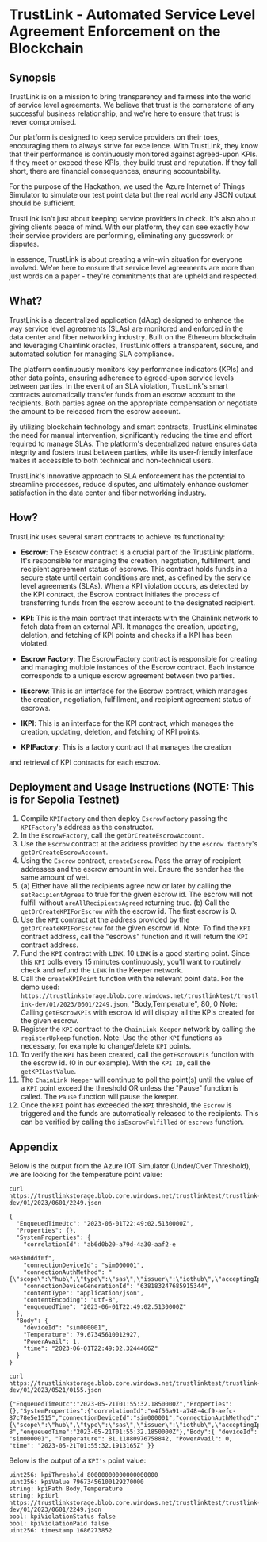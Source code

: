 # TrustLink - Automated Service Level Agreement Enforcement on the Blockchain

## Synopsis

TrustLink is on a mission to bring transparency and fairness into the world of service level agreements. We believe that trust is the cornerstone of any successful business relationship, and we're here to ensure that trust is never compromised.

Our platform is designed to keep service providers on their toes, encouraging them to always strive for excellence. With TrustLink, they know that their performance is continuously monitored against agreed-upon KPIs. If they meet or exceed these KPIs, they build trust and reputation. If they fall short, there are financial consequences, ensuring accountability. 

For the purpose of the Hackathon, we used the Azure Internet of Things Simulator to simulate our test point data but the real world any JSON output should be sufficient.

TrustLink isn't just about keeping service providers in check. It's also about giving clients peace of mind. With our platform, they can see exactly how their service providers are performing, eliminating any guesswork or disputes.

In essence, TrustLink is about creating a win-win situation for everyone involved. We're here to ensure that service level agreements are more than just words on a paper - they're commitments that are upheld and respected.

## What?

TrustLink is a decentralized application (dApp) designed to enhance the way service level agreements (SLAs) are monitored and enforced in the data center and fiber networking industry. Built on the Ethereum blockchain and leveraging Chainlink oracles, TrustLink offers a transparent, secure, and automated solution for managing SLA compliance.

The platform continuously monitors key performance indicators (KPIs) and other data points, ensuring adherence to agreed-upon service levels between parties. In the event of an SLA violation, TrustLink's smart contracts automatically transfer funds from an escrow account to the recipients. Both parties agree on the appropriate compensation or negotiate the amount to be released from the escrow account.

By utilizing blockchain technology and smart contracts, TrustLink eliminates the need for manual intervention, significantly reducing the time and effort required to manage SLAs. The platform's decentralized nature ensures data integrity and fosters trust between parties, while its user-friendly interface makes it accessible to both technical and non-technical users.

TrustLink's innovative approach to SLA enforcement has the potential to streamline processes, reduce disputes, and ultimately enhance customer satisfaction in the data center and fiber networking industry.

## How?

TrustLink uses several smart contracts to achieve its functionality:

- **Escrow**: The Escrow contract is a crucial part of the TrustLink platform. It's responsible for managing the creation, negotiation, fulfillment, and recipient agreement status of escrows. This contract holds funds in a secure state until certain conditions are met, as defined by the service level agreements (SLAs).  When a KPI violation occurs, as detected by the KPI contract, the Escrow contract initiates the process of transferring funds from the escrow account to the designated recipient.

- **KPI**: This is the main contract that interacts with the Chainlink network to fetch data from an external API. It manages the creation, updating, deletion, and fetching of KPI points and checks if a KPI has been violated.

- **Escrow Factory**: The EscrowFactory contract is responsible for creating and managing multiple instances of the Escrow contract. Each instance corresponds to a unique escrow agreement between two parties.

- **IEscrow**: This is an interface for the Escrow contract, which manages the creation, negotiation, fulfillment, and recipient agreement status of escrows.

- **IKPI**: This is an interface for the KPI contract, which manages the creation, updating, deletion, and fetching of KPI points.

- **KPIFactory**: This is a factory contract that manages the creation

 and retrieval of KPI contracts for each escrow.

## Deployment and Usage Instructions (NOTE: This is for Sepolia Testnet)

1. Compile `KPIFactory` and then deploy `EscrowFactory` passing the `KPIFactory`'s address as the constructor.
2. In the `EscrowFactory`, call the `getOrCreateEscrowAccount`.
3. Use the `Escrow` contract at the address provided by the `escrow factory`'s `getOrCreateEscrowAccount`.
4. Using the `Escrow` contract, `createEscrow`.  Pass the array of recipient addresses and the escrow amount in wei. Ensure the sender has the same amount of wei.
5. (a) Either have all the recipients agree now or later by calling the `setRecipientAgrees` to true for the given escrow id.  The escrow will not fulfill without `areAllRecipientsAgreed` returning true.
   (b) Call the `getOrCreateKPIForEscrow` with the escrow id.  The first escrow is 0.
6. Use the `KPI` contract at the address provided by the `getOrCreateKPIForEscrow` for the given escrow id.   Note: To find the `KPI` contract address, call the "escrows" function and it will return the `KPI` contract address.
7. Fund the `KPI` contract with `LINK`.  10 `LINK` is a good starting point. Since this `KPI` polls every 15 minutes continuously, you'll want to routinely check and refund the `LINK` in the Keeper network.
8. Call the `createKPIPoint` function with the relevant point data. For the demo used: `https://trustlinkstorage.blob.core.windows.net/trustlinktest/trustlink-dev/01/2023/0601/2249.json`, "Body,Temperature", 80, 0
Note: Calling `getEscrowKPIs` with escrow id will display all the KPIs created for the given escrow.
9. Register the `KPI` contract to the `ChainLink Keeper` network by calling the `registerUpkeep` function.
Note: Use the other `KPI` functions as necessary, for example to change/delete `KPI` points.
10. To verify the `KPI` has been created, call the `getEscrowKPIs` function with the escrow id.  (0 in our example). With the `KPI ID`, call the `getKPILastValue`.
11. The `ChainLink Keeper` will continue to poll the point(s) until the value of a `KPI` point exceed the threshold OR unless the "Pause" function is called. The `Pause` function will pause the keeper.
12. Once the `KPI` point has exceeded the `KPI` threshold, the `Escrow` is triggered and the funds are automatically released to the recipients.  This can be verified by calling the `isEscrowFulfilled` or `escrows` function.

## Appendix

Below is the output from the Azure IOT Simulator (Under/Over Threshold), we are looking for the temperature point value:
```
curl https://trustlinkstorage.blob.core.windows.net/trustlinktest/trustlink-dev/01/2023/0601/2249.json
```

```
{
  "EnqueuedTimeUtc": "2023-06-01T22:49:02.5130000Z",
  "Properties": {},
  "SystemProperties": {
    "correlationId": "ab6d0b20-a79d-4a30-aaf2-e

68e3b0ddf0f",
    "connectionDeviceId": "sim000001",
    "connectionAuthMethod": "{\"scope\":\"hub\",\"type\":\"sas\",\"issuer\":\"iothub\",\"acceptingIpFilterRule\":null}",
    "connectionDeviceGenerationId": "638183247685915344",
    "contentType": "application/json",
    "contentEncoding": "utf-8",
    "enqueuedTime": "2023-06-01T22:49:02.5130000Z"
  },
  "Body": {
    "deviceId": "sim000001",
    "Temperature": 79.67345610012927,
    "PowerAvail": 1,
    "time": "2023-06-01T22:49:02.3244466Z"
  }
}
```
```
curl https://trustlinkstorage.blob.core.windows.net/trustlinktest/trustlink-dev/01/2023/0521/0155.json
```
```
{"EnqueuedTimeUtc":"2023-05-21T01:55:32.1850000Z","Properties":{},"SystemProperties":{"correlationId":"e4f56a91-a748-4cf9-aefc-87c78e5e1515","connectionDeviceId":"sim000001","connectionAuthMethod":"{\"scope\":\"hub\",\"type\":\"sas\",\"issuer\":\"iothub\",\"acceptingIpFilterRule\":null}","connectionDeviceGenerationId":"638183247685915344","contentType":"application/json","contentEncoding":"utf-8","enqueuedTime":"2023-05-21T01:55:32.1850000Z"},"Body":{ "deviceId": "sim000001", "Temperature": 81.11880976758842, "PowerAvail": 0, "time": "2023-05-21T01:55:32.1913165Z" }}
```

Below is the output of a `KPI's` point value:
```
uint256: kpiThreshold 80000000000000000000
uint256: kpiValue 79673456100129270000
string: kpiPath Body,Temperature
string: kpiUrl https://trustlinkstorage.blob.core.windows.net/trustlinktest/trustlink-dev/01/2023/0601/2249.json
bool: kpiViolationStatus false
bool: kpiViolationPaid false
uint256: timestamp 1686273852
```
